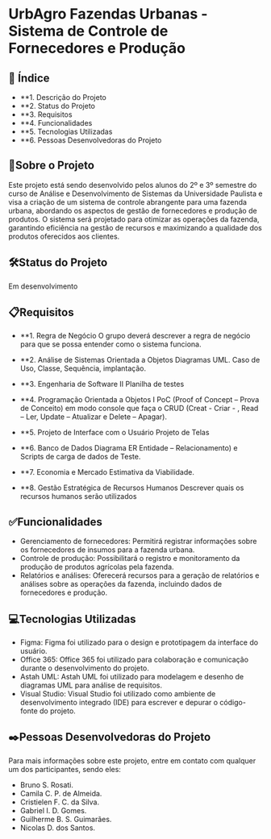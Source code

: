 # UrbAgro Fazendas Urbanas - Sistema de Controle de Fornecedores e Produção 

## 🚀 Índice
- **1. Descrição do Projeto
- **2. Status do Projeto
- **3. Requisitos
- **4. Funcionalidades
- **5. Tecnologias Utilizadas
- **6. Pessoas Desenvolvedoras do Projeto

## 📄Sobre o Projeto
Este projeto está sendo desenvolvido pelos alunos do 2º e 3º semestre do curso de Análise e Desenvolvimento de Sistemas da Universidade Paulista e visa a criação de um sistema de controle abrangente para uma fazenda urbana, abordando os aspectos de gestão de fornecedores e produção de produtos. O sistema será projetado para otimizar as operações da fazenda, garantindo eficiência na gestão de recursos e maximizando a qualidade dos produtos oferecidos aos clientes.


## 🛠️Status do Projeto
Em desenvolvimento

## 📋Requisitos

- **1. Regra de Negócio 
O grupo deverá descrever a regra de negócio para que se possa entender como o sistema funciona.

- **2. Análise de Sistemas Orientada a Objetos 
Diagramas UML. Caso de Uso, Classe, Sequência, implantação.

- **3. Engenharia de Software II 
Planilha de testes

- **4. Programação Orientada a Objetos I 
PoC (Proof of Concept – Prova de Conceito) em modo console que faça o CRUD (Creat - Criar - , Read – Ler, Update – Atualizar e Delete – Apagar).

- **5. Projeto de Interface com o Usuário 
Projeto de Telas

- **6. Banco de Dados 
Diagrama ER Entidade – Relacionamento) e Scripts de carga de dados de Teste.

- **7. Economia e Mercado 
Estimativa da Viabilidade.

- **8. Gestão Estratégica de Recursos Humanos 
Descrever quais os recursos humanos serão utilizados

## ✅Funcionalidades
- Gerenciamento de fornecedores: Permitirá registrar informações sobre os fornecedores de insumos para a fazenda urbana.
- Controle de produção: Possibilitará o registro e monitoramento da produção de produtos agrícolas pela fazenda.
- Relatórios e análises: Oferecerá recursos para a geração de relatórios e análises sobre as operações da fazenda, incluindo dados de fornecedores e produção.

## 💻Tecnologias Utilizadas

- Figma: Figma foi utilizado para o design e prototipagem da interface do usuário.
- Office 365: Office 365 foi utilizado para colaboração e comunicação durante o desenvolvimento do projeto.
- Astah UML: Astah UML foi utilizado para modelagem e desenho de diagramas UML para análise de requisitos.
- Visual Studio: Visual Studio foi utilizado como ambiente de desenvolvimento integrado (IDE) para escrever e depurar o código-fonte do projeto.

## ✒️Pessoas Desenvolvedoras do Projeto

Para mais informações sobre este projeto, entre em contato com qualquer um dos participantes, sendo eles:

- Bruno S. Rosati.
- Camila C. P. de Almeida.
- Cristielen F. C. da Silva.
- Gabriel I. D. Gomes.
- Guilherme B. S. Guimarães.
- Nicolas D. dos Santos.




